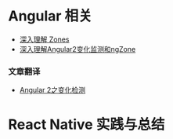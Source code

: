 # Angular 相关

- [深入理解 Zones](https://github.com/JTangming/tm/issues/5)
- [深入理解Angular2变化监测和ngZone](https://github.com/JTangming/tm/issues/4)

### 文章翻译

- [Angular 2之变化检测](https://github.com/JTangming/tm/issues/3)

# React Native 实践与总结


